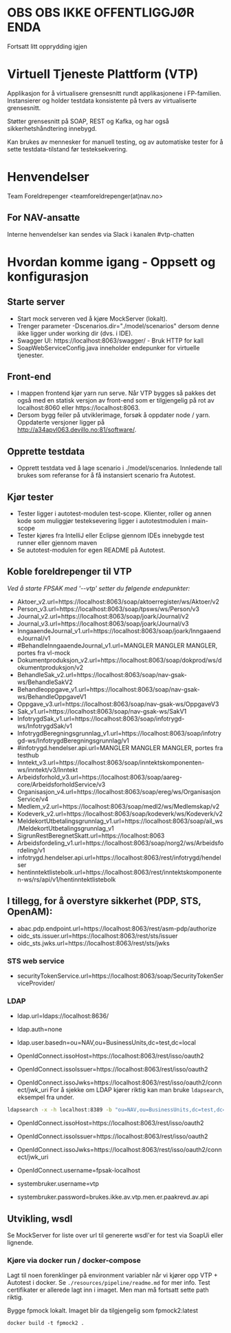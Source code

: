 OBS OBS IKKE OFFENTLIGGJØR ENDA
=================================
Fortsatt litt opprydding igjen

Virtuell Tjeneste Plattform (VTP)
=================================

Applikasjon for å virtualisere grensesnitt rundt applikasjonene i FP-familien. 
Instansierer og holder testdata konsistente på tvers av virtualiserte grensesnitt.

Støtter grensesnitt på SOAP, REST og Kafka, og har også sikkerhetshåndtering innebygd. 

Kan brukes av mennesker for manuell testing, og av automatiske tester for å sette testdata-tilstand før testeksekvering. 


# Henvendelser

Team Foreldrepenger <teamforeldrepenger(at)nav.no>

## For NAV-ansatte

Interne henvendelser kan sendes via Slack i kanalen #vtp-chatten


# Hvordan komme igang - Oppsett og konfigurasjon


Starte server
----
* Start mock serveren ved å kjøre MockServer (lokalt).
* Trenger parameter -Dscenarios.dir="./model/scenarios" dersom denne ikke ligger under working dir (dvs. i IDE).
* Swagger UI: https://localhost:8063/swagger/ - Bruk HTTP for kall
* SoapWebServiceConfig.java inneholder endepunker for virtuelle tjenester.

Front-end
---
* I mappen frontend kjør yarn run serve. Når VTP bygges så pakkes det også med en statisk versjon av front-end som er tilgjengelig på rot av localhost:8060 eller https://localhost:8063.
* Dersom bygg feiler på utviklerimage, forsøk å oppdater node / yarn. Oppdaterte versjoner ligger på http://a34apvl063.devillo.no:81/software/.  


Opprette testdata 
----
* Opprett testdata ved å lage scenario i ./model/scenarios. Innledende tall brukes som referanse for å få instansiert scenario fra Autotest. 

Kjør tester
----
* Tester ligger i autotest-modulen test-scope. Klienter, roller og annen kode som muliggjør testeksevering ligger i autotestmodulen i main-scope
* Tester kjøres fra IntelliJ eller Eclipse gjennom IDEs innebygde test runner eller gjennom maven 
* Se autotest-modulen for egen README på Autotest.


Koble foreldrepenger til VTP
------

*Ved å starte FPSAK med '--vtp' setter du følgende endepunkter:*


* Aktoer_v2.url=https://localhost:8063/soap/aktoerregister/ws/Aktoer/v2
* Person_v3.url=https://localhost:8063/soap/tpsws/ws/Person/v3
* Journal_v2.url=https://localhost:8063/soap/joark/Journal/v2
* Journal_v3.url=https://localhost:8063/soap/joark/Journal/v3
* InngaaendeJournal_v1.url=https://localhost:8063/soap/joark/InngaaendeJournal/v1
* \#BehandleInngaaendeJournal_v1.url=MANGLER MANGLER MANGLER, portes fra vl-mock
* Dokumentproduksjon_v2.url=https://localhost:8063/soap/dokprod/ws/dokumentproduksjon/v2
* BehandleSak_v2.url=https://localhost:8063/soap/nav-gsak-ws/BehandleSakV2
* Behandleoppgave_v1.url=https://localhost:8063/soap/nav-gsak-ws/BehandleOppgaveV1
* Oppgave_v3.url=https://localhost:8063/soap/nav-gsak-ws/OppgaveV3
* Sak_v1.url=https://localhost:8063/soap/nav-gsak-ws/SakV1
* InfotrygdSak_v1.url=https://localhost:8063/soap/infotrygd-ws/InfotrygdSak/v1
* InfotrygdBeregningsgrunnlag_v1.url=https://localhost:8063/soap/infotrygd-ws/InfotrygdBeregningsgrunnlag/v1
* \#infotrygd.hendelser.api.url=MANGLER MANGLER MANGLER, portes fra testhub
* Inntekt_v3.url=https://localhost:8063/soap/inntektskomponenten-ws/inntekt/v3/Inntekt
* Arbeidsforhold_v3.url=https://localhost:8063/soap/aareg-core/ArbeidsforholdService/v3
* Organisasjon_v4.url=https://localhost:8063/soap/ereg/ws/OrganisasjonService/v4
* Medlem_v2.url=https://localhost:8063/soap/medl2/ws/Medlemskap/v2
* Kodeverk_v2.url=https://localhost:8063/soap/kodeverk/ws/Kodeverk/v2
* MeldekortUtbetalingsgrunnlag_v1.url=https://localhost:8063/soap/ail_ws/MeldekortUtbetalingsgrunnlag_v1
* SigrunRestBeregnetSkatt.url=https://localhost:8063
* Arbeidsfordeling_v1.url=https://localhost:8063/soap/norg2/ws/Arbeidsfordeling/v1
* infotrygd.hendelser.api.url=https://localhost:8063/rest/infotrygd/hendelser
* hentinntektlistebolk.url=https://localhost:8063/rest/inntektskomponenten-ws/rs/api/v1/hentinntektlistebolk

I tillegg, for å overstyre sikkerhet (PDP, STS, OpenAM):
---
* abac.pdp.endpoint.url=https://localhost:8063/rest/asm-pdp/authorize
* oidc_sts.issuer.url=https://localhost:8063/rest/sts/issuer
* oidc_sts.jwks.url=https://localhost:8063/rest/sts/jwks

### STS web service
* securityTokenService.url=https://localhost:8063/soap/SecurityTokenServiceProvider/

### LDAP
* ldap.url=ldaps://localhost:8636/
* ldap.auth=none
* ldap.user.basedn=ou\=NAV,ou\=BusinessUnits,dc\=test,dc\=local

* OpenIdConnect.issoHost=https://localhost:8063/rest/isso/oauth2
* OpenIdConnect.issoIssuer=https://localhost:8063/rest/isso/oauth2
* OpenIdConnect.issoJwks=https://localhost:8063/rest/isso/oauth2/connect/jwk_uri
For å sjekke om LDAP kjører riktig kan man bruke `ldapsearch`, eksempel fra under.
```bash
ldapsearch -x -h localhost:8389 -b "ou=NAV,ou=BusinessUnits,dc=test,dc=local"
```

* OpenIdConnect.issoHost=https://localhost:8063/rest/isso/oauth2
* OpenIdConnect.issoIssuer=https://localhost:8063/rest/isso/oauth2
* OpenIdConnect.issoJwks=https://localhost:8063/rest/isso/oauth2/connect/jwk_uri
* OpenIdConnect.username=fpsak-localhost

* systembruker.username=vtp
* systembruker.password=brukes.ikke.av.vtp.men.er.paakrevd.av.api

Utvikling, wsdl
----
Se MockServer for liste over url til genererte wsdl'er for test via SoapUi eller lignende.


### Kjøre via docker run / docker-compose
Lagt til noen forenklinger på environment variabler når vi kjører opp VTP + Autotest i docker. Se
`./resources/pipeline/readme.md` for mer info. Test certifikater er allerede lagt inn i imaget. Men man må
fortsatt sette path riktig.


Bygge fpmock lokalt. Imaget blir da tilgjengelig som fpmock2:latest
```
docker build -t fpmock2 . 
```
